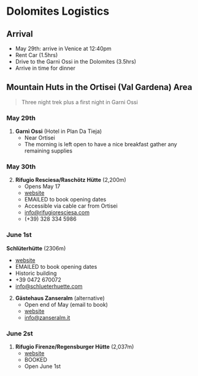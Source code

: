 # Dolomites Logistics

## Arrival

- May 29th: arrive in Venice at 12:40pm
- Rent Car (1.5hrs)
- Drive to the Garnì Ossi in the Dolomites (3.5hrs)
- Arrive in time for dinner

## Mountain Huts in the Ortisei (Val Gardena) Area

> Three night trek plus a first night in Garni Ossi

### May 29th

1. **Garnì Ossi** (Hotel in Plan Da Tieja)
   - Near Ortisei
   - The morning is left open to have a nice breakfast gather any remaining supplies

### May 30th

2. **Rifugio Resciesa/Raschötz Hütte** (2,200m)
   - Opens May 17
   - [website](https://www.rifugioresciesa.com/en/)
   - EMAILED to book opening dates
   - Accessible via cable car from Ortisei
   - info@rifugioresciesa.com
   - (+39) 328 334 5986

### June 1st

 **Schlüterhütte** (2306m)
   - [website](https://www.schlueterhuette.com/en)
   - EMAILED to book opening dates
   - Historic building
   - +39 0472 670072
   - info@schlueterhuette.com

2. **Gästehaus Zanseralm** (alternative)
   - Open end of May (email to book)
   - [website](http://www.zanseralm.it/)
   - info@zanseralm.it

### June 2st

1. **Rifugio Firenze/Regensburger Hütte** (2,037m)
   - [website](https://www.rifugiofirenze.com/en/)
   - BOOKED
   - Open June 1st


